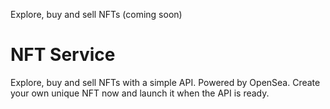 Explore, buy and sell NFTs (coming soon)

# NFT Service

Explore, buy and sell NFTs with a simple API. Powered by OpenSea. 
Create your own unique NFT now and launch it when the API is ready.

